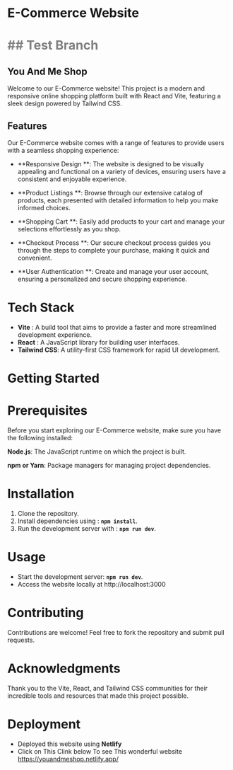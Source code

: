# E-Commerce Website

<h1 style="color:gray;">
## Test Branch</h1>

## You And Me Shop

Welcome to our E-Commerce website! This project is a modern and responsive online shopping platform built with React and Vite, featuring a sleek design powered by Tailwind CSS.

## Features

Our E-Commerce website comes with a range of features to provide users with a seamless shopping experience:

- **Responsive Design **: The website is designed to be visually appealing and functional on a variety of devices, ensuring users have a consistent and enjoyable experience.

- **Product Listings **: Browse through our extensive catalog of products, each presented with detailed information to help you make informed choices.

- **Shopping Cart **: Easily add products to your cart and manage your selections effortlessly as you shop.

- **Checkout Process **: Our secure checkout process guides you through the steps to complete your purchase, making it quick and convenient.

- **User Authentication **: Create and manage your user account, ensuring a personalized and secure shopping experience.

# **Tech Stack**

- **Vite** : A build tool that aims to provide a faster and more streamlined development experience.
- **React** : A JavaScript library for building user interfaces.
- **Tailwind CSS**: A utility-first CSS framework for rapid UI development.

# **Getting Started**

# Prerequisites

Before you start exploring our E-Commerce website, make sure you have the following installed:

**Node.js**: The JavaScript runtime on which the project is built.

**npm or Yarn**: Package managers for managing project dependencies.

# **Installation**

1. Clone the repository.
2. Install dependencies using : **`npm install`**.
3. Run the development server with : **`npm run dev`**.

# **Usage**

- Start the development server: **`npm run dev`**.
- Access the website locally at http://localhost:3000

# **Contributing**

Contributions are welcome! Feel free to fork the repository and submit pull requests.

# **Acknowledgments**

Thank you to the Vite, React, and Tailwind CSS communities for their incredible tools and resources that made this project possible.

# **Deployment**

- Deployed this website using **Netlify**
- Click on This Clink below To see This wonderful website
  https://youandmeshop.netlify.app/
